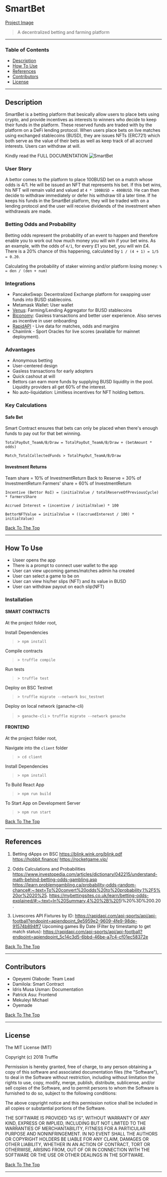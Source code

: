 # SmartBet


[Project Image](project-image-url)

> A decentralized betting and farming platform

---

### Table of Contents

- [Description](#description)
- [How To Use](#how-to-use)
- [References](#references)
- [Contributors](#contributors)
- [License](#license)


---

## Description

SmartBet is a betting platform that besically allow users to place bets using crypto, and provide incentives as interests to winners who decide to keep their funds in the platform. These reserved funds are traded with by the platform on a DeFi lending protocol.
When users place bets on live matches using exchanged stablecoins (BUSD), they are issues NFTs (ERC721) which both serve as the value of their bets as well as keep track of all accrued interests.
Users can withdraw at will.

Kindly read the FULL DOCUMENTATION ![SmartBet](https://app.gitbook.com/@bamuska/s/smartbet/@archived)

### User Story

A bettor comes to the platform to place 100BUSD bet on a match whose odds is 4/1. He will be issued an NFT that represents his bet. If this bet wins, his NFT will remain valid and valued at `4 * 100BUSD = 400BUSD`. He can then decide to withdraw immediately or defer his withdraw till a later time. If he keeps his funds in the SmartBet platform, they will be traded with on a lending protocol and the user will receive dividends of the investment when withdrawals are made.

### Betting Odds and Probability

Betting odds represent the probability of an event to happen and therefore enable you to work out how much money you will win if your bet wins. As an example, with the odds of `4/1`, for every £1 you bet, you will win £4. There is a 20% chance of this happening, calculated by `1 / (4 + 1) = 1/5 = 0.20`.

Calculating the probability of staker winning and/or platform losing money:
`% = den / (den + num)`


### Integrations

- PancakeSwap: Decentralized Exchange platform for swapping user funds into BUSD stablecoins.
- Metamask Wallet: User wallet
- [Venus](https://github.com/VenusProtocol/venus-protocol): Farming/Lending Aggregator for BUSD stablecoins
- [Biconomy](https://docs.biconomy.io/): Gasless transactions and better user experience. Also serves as incentive in user onboarding
- [RapidAPI](https://rapidapi.com/api-sports/api/api-football) - Live data for matches, odds and margins
- Chainlink - Sport Oracles for live scores (available for mainnet deployment).

### Advantages

- Anonymous betting
- User-centered design
- Gasless transactions for early adopters
- Quick cashout at will
- Bettors can earn more funds by supplying BUSD liquidity in the pool. Liquidity providers all get 60% of the interest.
- No auto-liquidation: Limitless incentives for NFT holding bettors.

### Key Calculations 

#### Safe Bet
Smart Contract ensures that bets can only be placed when there's enough funds to pay out for that bet winning.

`TotalPayOut_TeamA/B/Draw = TotalPayOut_TeamA/B/Draw + (betAmount * odds)`

`Match_TotalCollectedFunds > TotalPayOut_TeamA/B/Draw`

#### Investment Returns

Team share = 10% of InvestmentReturn
Back to Reserve = 30% of InvestmentReturn
Farmers' share = 60% of InvestmentReturn

`Incentive (Bettor RoI) = (initialValue / totalReserveOfPreviousCycle) * farmersShare`

`Accrued Interest = (incentive / initialValue) * 100`

`BettorNFTValue = initialValue + ((accruedInterest / 100) * initialValue)`

[Back To The Top](#SmartBet)

---

## How To Use

- Useer opens the app
- There is a prompt to connect user wallet to the app
- User can view upcoming games/matches admin ha created
- User can select a game to be on
- User can view his/her slips (NFT) and its value in BUSD
- User can withdraw payout on each slip(NFT)

### Installation

#### SMART CONTRACTS
At the project folder root,

Install Dependencies
> `> npm install`

Compile contracts
> `> truffle compile`

Run tests
> `> truffle test`

Deploy on BSC Testnet
> `> truffle migrate --network bsc_testnet`

Deploy on local network (ganache-cli)
> `> ganache-cli`
> `> truffle migrate --network ganache`


#### FRONTEND
At the project folder root,

Navigate into the `client` folder
> `> cd client`

Install Dependencies
> `> npm install`

To Build React App
> `> npm run build`

To Start App on Development Server
> `> npm run start`



[Back To The Top](#SmartBet)

---


## References

1. Betting dApps on BSC
https://blink.wink.org/blink.pdf
https://hobbit.finance/
https://rocketgame.vip/

2. Odds Calculations and Probabilities
https://www.investopedia.com/articles/dictionary/042215/understand-math-behind-betting-odds-gambling.asp
https://learn.problemgambling.ca/probability-odds-random-chance#:~:text=To%20convert%20odds%20to%20probability,1%2F5%20or%2020%25.
https://mybettingsites.co.uk/learn/betting-odds-explained/#:~:text=In%20Summary,4%20%2B%201)%20%3D%200.20.

3. Livescores API
Fixtures by ID: https://rapidapi.com/api-sports/api/api-football?endpoint=apiendpoint_9e5959e2-9609-4fe9-98de-91574b894ff7
Upcoming games By Date (Filter by timestamp to get match status):
https://rapidapi.com/api-sports/api/api-football?endpoint=apiendpoint_5c14c3d5-6bbd-46be-a7c4-cf01ec58372e




[Back To The Top](#SmartBet)

---

## Contributors

- Opeyemi Olabode: Team Lead
- Damilola: Smart Contract
- Idris Musa Usman: Documentation
- Patrick Asu: Frontend
- Mekuleyi Michael
- Oyemade

[Back To The Top](#SmartBet)

----

## License

The MIT License (MIT)

Copyright (c) 2018 Truffle

Permission is hereby granted, free of charge, to any person obtaining a copy
of this software and associated documentation files (the "Software"), to deal
in the Software without restriction, including without limitation the rights
to use, copy, modify, merge, publish, distribute, sublicense, and/or sell
copies of the Software, and to permit persons to whom the Software is
furnished to do so, subject to the following conditions:

The above copyright notice and this permission notice shall be included in all
copies or substantial portions of the Software.

THE SOFTWARE IS PROVIDED "AS IS", WITHOUT WARRANTY OF ANY KIND, EXPRESS OR
IMPLIED, INCLUDING BUT NOT LIMITED TO THE WARRANTIES OF MERCHANTABILITY,
FITNESS FOR A PARTICULAR PURPOSE AND NONINFRINGEMENT. IN NO EVENT SHALL THE
AUTHORS OR COPYRIGHT HOLDERS BE LIABLE FOR ANY CLAIM, DAMAGES OR OTHER
LIABILITY, WHETHER IN AN ACTION OF CONTRACT, TORT OR OTHERWISE, ARISING FROM,
OUT OF OR IN CONNECTION WITH THE SOFTWARE OR THE USE OR OTHER DEALINGS IN THE
SOFTWARE.

[Back To The Top](#SmartBet)

---
